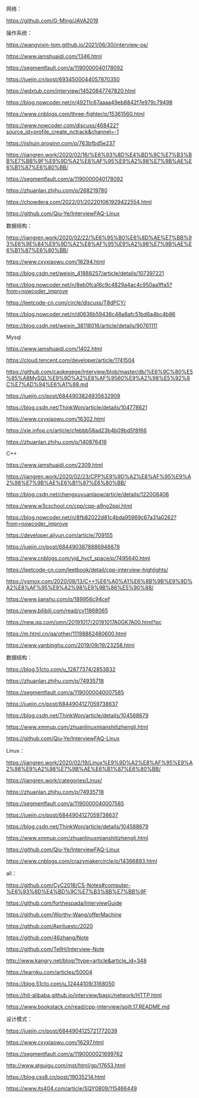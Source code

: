 网络：

https://github.com/G-MIng/JAVA2019





操作系统：

https://wangyixin-tom.github.io/2021/06/30/interview-os/

https://www.iamshuaidi.com/1346.html

https://segmentfault.com/a/1190000040178092

https://juejin.cn/post/6934500044057870350

https://wdxtub.com/interview/14520847747820.html

https://blog.nowcoder.net/n/49211c67aaaa49eb8842f7e979c79498

https://www.cnblogs.com/three-fighter/p/15361560.html

https://www.nowcoder.com/discuss/468422?source_id=profile_create_nctrack&channel=-1

https://jishuin.proginn.com/p/763bfbd5e237

https://jiangren.work/2020/02/16/%E6%93%8D%E4%BD%9C%E7%B3%BB%E7%BB%9F%E9%9D%A2%E8%AF%95%E9%A2%98%E7%9B%AE%E6%B1%87%E6%80%BB/

https://segmentfault.com/a/1190000040178092

https://zhuanlan.zhihu.com/p/268219780

https://chowdera.com/2022/01/202201061929422554.html

https://github.com/Qiu-Ye/InterviewFAQ-Linux





数据结构：

https://jiangren.work/2020/02/22/%E6%95%B0%E6%8D%AE%E7%BB%93%E6%9E%84%E9%9D%A2%E8%AF%95%E9%A2%98%E7%9B%AE%E6%B1%87%E6%80%BB/

https://www.cxyxiaowu.com/16294.html

https://blog.csdn.net/weixin_41888257/article/details/107397221

https://blog.nowcoder.net/n/8eb0fca16c9c4829a4ac4c950aa1ffa5?from=nowcoder_improve

https://leetcode-cn.com/circle/discuss/T8dPCY/

https://blog.nowcoder.net/n/d0636b59436c48a8afc51bd6a4bc4b86

https://blog.csdn.net/weixin_38118016/article/details/90761111







Mysql

https://www.iamshuaidi.com/1402.html

https://cloud.tencent.com/developer/article/1741504

https://github.com/caokegege/Interview/blob/master/db/%E6%9C%80%E5%85%A8MySQL%E9%9D%A2%E8%AF%9560%E9%A2%98%E5%92%8C%E7%AD%94%E6%A1%88.md

https://juejin.cn/post/6844903824935632909

https://blog.csdn.net/ThinkWon/article/details/104778621

https://www.cxyxiaowu.com/16302.html

https://xie.infoq.cn/article/cfebbb58ad23b4b09bd5f8f66

https://zhuanlan.zhihu.com/p/140876416



C++

https://www.iamshuaidi.com/2309.html

https://jiangren.work/2020/02/23/CPP%E9%9D%A2%E8%AF%95%E9%A2%98%E7%9B%AE%E6%B1%87%E6%80%BB/

https://blog.csdn.net/chengxuyuanlaow/article/details/122008406

https://www.w3cschool.cn/cpp/cpp-a9no2ppi.html

https://blog.nowcoder.net/n/8fb82022d81c4bda95969c67a31a0262?from=nowcoder_improve

https://developer.aliyun.com/article/709155

https://juejin.cn/post/6844903878886948878

https://www.cnblogs.com/yjd_hycf_space/p/7495640.html

https://leetcode-cn.com/leetbook/detail/cpp-interview-highlights/

https://ysmox.com/2020/08/13/C++%E6%A0%A1%E6%8B%9B%E9%9D%A2%E8%AF%95%E9%A2%98%E9%9B%86%E5%90%88/

https://www.jianshu.com/p/189956c94cef

https://www.bilibili.com/read/cv11868065

https://new.qq.com/omn/20191017/20191017A0GK7A00.html?pc

https://m.html.cn/qa/other/11198862480600.html

https://www.yanbinghu.com/2019/09/19/23258.html



数据结构：

https://blog.51cto.com/u_12877374/2853832

https://zhuanlan.zhihu.com/p/74935718

https://segmentfault.com/a/1190000040007585

https://juejin.cn/post/6844904127059738637

https://blog.csdn.net/ThinkWon/article/details/104588679

https://www.xmmup.com/zhuanlinuxmianshitizhengli.html

https://github.com/Qiu-Ye/InterviewFAQ-Linux





Linux：

https://jiangren.work/2020/02/19/Linux%E9%9D%A2%E8%AF%95%E9%A2%98%E9%A2%98%E7%9B%AE%E6%B1%87%E6%80%BB/

https://jiangren.work/categories/Linux/

https://zhuanlan.zhihu.com/p/74935718

https://segmentfault.com/a/1190000040007585

https://juejin.cn/post/6844904127059738637

https://blog.csdn.net/ThinkWon/article/details/104588679

https://www.xmmup.com/zhuanlinuxmianshitizhengli.html

https://github.com/Qiu-Ye/InterviewFAQ-Linux

https://www.cnblogs.com/crazymakercircle/p/14366893.html





all：

https://github.com/CyC2018/CS-Notes#computer-%E6%93%8D%E4%BD%9C%E7%B3%BB%E7%BB%9F

https://github.com/forthespada/InterviewGuide

https://github.com/Worthy-Wang/offerMachine

https://github.com/Apriluestc/2020

https://github.com/46zhang/Note

https://github.com/TellH/Interview-Note

http://www.kangry.net/blog/?type=article&article_id=348

https://learnku.com/articles/50004

https://blog.51cto.com/u_12444109/3168050

https://hit-alibaba.github.io/interview/basic/network/HTTP.html

https://www.bookstack.cn/read/cpp-interview/spilt.17.README.md



设计模式：

https://juejin.cn/post/6844904125721772039

https://www.cxyxiaowu.com/16297.html

https://segmentfault.com/a/1190000021699762

http://www.atguigu.com/mst/html/gp/17653.html

https://blog.css8.cn/post/19035214.html

https://www.its404.com/article/SQY0809/115466449